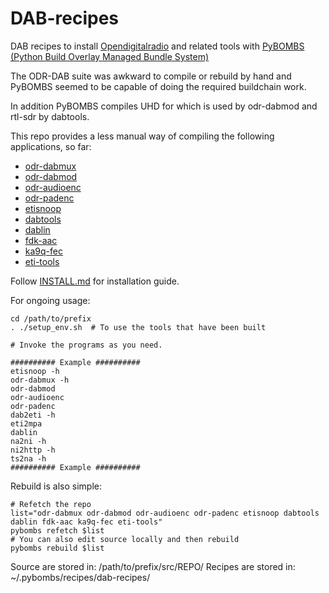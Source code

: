# DAB-recipes
DAB recipes to install [Opendigitalradio](https://github.com/Opendigitalradio) and related tools with [PyBOMBS (Python Build Overlay Managed Bundle System)](https://github.com/gnuradio/pybombs)

The ODR-DAB suite was awkward to compile or rebuild by hand and PyBOMBS seemed to be capable of doing the required buildchain work.

In addition PyBOMBS compiles UHD for which is used by odr-dabmod and rtl-sdr by dabtools.

This repo provides a less manual way of compiling the following applications, so far:

- [odr-dabmux](https://github.com/Opendigitalradio/ODR-DabMux)
- [odr-dabmod](https://github.com/Opendigitalradio/ODR-DabMod)
- [odr-audioenc](https://github.com/Opendigitalradio/ODR-audioenc)
- [odr-padenc](https://github.com/Opendigitalradio/ODR-PadEnc)
- [etisnoop](https://github.com/Opendigitalradio/etisnoop)
- [dabtools](https://github.com/linuxstb/dabtools)
- [dablin](https://github.com/Opendigitalradio/dablin)
- [fdk-aac](https://github.com/Opendigitalradio/fdk-aac)
- [ka9q-fec](https://github.com/Opendigitalradio/ka9q-fec)
- [eti-tools](https://github.com/piratfm/eti-tools)

Follow [INSTALL.md](INSTALL.md) for installation guide.

For ongoing usage:

    cd /path/to/prefix
    . ./setup_env.sh  # To use the tools that have been built

    # Invoke the programs as you need.

    ########## Example ##########
    etisnoop -h
    odr-dabmux -h
    odr-dabmod
    odr-audioenc
    odr-padenc
    dab2eti -h
    eti2mpa
    dablin
    na2ni -h
    ni2http -h
    ts2na -h
    ########## Example ##########


Rebuild is also simple:

    # Refetch the repo
    list="odr-dabmux odr-dabmod odr-audioenc odr-padenc etisnoop dabtools dablin fdk-aac ka9q-fec eti-tools"
    pybombs refetch $list
    # You can also edit source locally and then rebuild
    pybombs rebuild $list

Source are stored in: /path/to/prefix/src/REPO/
Recipes are stored in: ~/.pybombs/recipes/dab-recipes/
